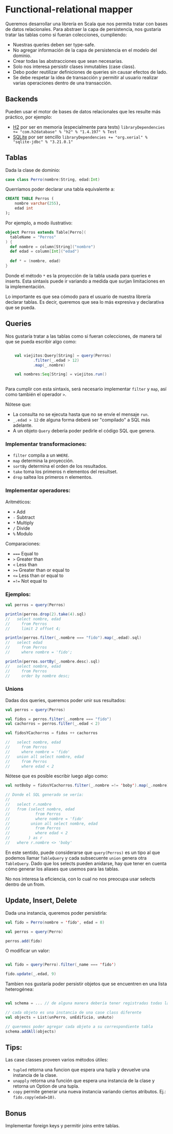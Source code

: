 # Functional-relational mapper

Queremos desarrollar una librería en Scala que nos permita tratar con bases de 
datos relacionales.
Para abstraer la capa de persistencia, nos gustaria tratar las tablas como si 
fueran colecciones, cumpliendo:


 - Nuestras queries deben ser type-safe.
 - No agregar información de la capa de persistencia en el modelo del dominio.
 - Crear todas las abstracciones que sean necesarias.
 - Solo nos interesa persistir clases inmutables (case class).
 - Debo poder reutilizar definiciones de queries sin causar efectos de lado.
 - Se debe respetar la idea de transacción y permitir al usuario realizar varias operaciones dentro de una transacción.


## Backends

Pueden usar el motor de bases de datos relacionales que les resulte más práctico, 
por ejemplo:

 - [H2](http://www.h2database.com/html/main.html) por ser en memoria (especialmente para tests) `libraryDependencies += "com.h2database" % "h2" % "1.4.197" % Test`
 - [SQLite](https://www.sqlite.org/index.html) por ser sencillo `libraryDependencies += "org.xerial" % "sqlite-jdbc" % "3.21.0.1"`
 
## Tablas

Dada la clase de dominio:

```scala
case class Perro(nombre:String, edad:Int)
```

Querríamos poder declarar una tabla equivalente a:

```sql
CREATE TABLE Perros (
    nombre varchar(255),
    edad int 
);
```

Por ejemplo, a modo ilustrativo:

```scala
object Perros extends Table[Perro](
  tableName = "Perros"
) {
  def nombre = column[String]("nombre")
  def edad = column[Int]("edad")
  
  def * = (nombre, edad)
}
```

Donde el método `*` es la proyección de la tabla usada para queries e inserts.
Esta sintaxis puede ir variando a medida que surjan limitaciones en la implementación.

Lo importante es que sea cómodo para el usuario de nuestra librería declarar tablas. 
Es decir, queremos que sea lo más expresiva y declarativa que se pueda.

## Queries

Nos gustaría tratar a las tablas como si fueran colecciones, 
de manera tal que se pueda escribir algo como:


```scala

    val viejitos:Query[String] = query(Perros)
            .filter(_.edad > 12)
            .map(_.nombre)

    val nombres:Seq[String] = viejitos.run()
    
```

Para cumplir con esta sintaxis, será necesario implementar `filter` y `map`, 
así como también el operador `>`. 

Nótese que:

 - La consulta no se ejecuta hasta que no se envíe el mensaje `run`.
 - `_.edad > 12` de alguna forma deberá ser "compilado" a SQL más adelante.
 - A un objeto `Query` debería poder pedirle el código SQL que genera.

### Implementar transformaciones:

 - `filter` compila a un `WHERE`.
 - `map` determina la proyección.
 - `sortBy` determina el orden de los resultados.
 - `take` toma los primeros n elementos del resultset.
 - `drop` saltea los primeros n elementos.
 
 
### Implementar operadores:
 
 Aritméticos:
 
  - `+`	Add	
  - `-`	Subtract	
  - `*`	Multiply	
  - `/`	Divide	
  - `%`	Modulo	
 
 Comparaciones:
 
  - `===` Equal to	
  - `>`	 Greater than	
  - `<`	 Less than	
  - `>=`	 Greater than or equal to	
  - `<=`	 Less than or equal to	
  - `=!=` Not equal to
  
  
### Ejemplos:
 
 ```scala
val perros = query(Perros)

println(perros.drop(2).take(4).sql)
//   select nombre, edad
//     from Perros
//     limit 2 offset 4;

println(perros.filter(_.nombre === "fido").map(_.edad).sql)
//   select edad
//     from Perros
//     where nombre = 'fido';

println(perros.sortBy(_.nombre.desc).sql)
//   select nombre, edad
//     from Perros
//     order by nombre desc;

 ```

### Unions

Dadas dos queries, queremos poder unir sus resultados:

```scala
val perros = query(Perros)

val fidos = perros.filter(_.nombre === "fido")
val cachorros = perros.filter(_.edad < 2)

val fidosYCachorros = fidos ++ cachorros

//   select nombre, edad
//     from Perros
//     where nombre = 'fido'
//   union all select nombre, edad
//     from Perros
//     where edad < 2
```

Nótese que es posible escribir luego algo como:

```scala
val notBoby = fidosYCachorros.filter(_.nombre =!= 'boby').map(_.nombre)

// Donde el SQL generado se vería:
// 
//   select r.nombre
//   from (select nombre, edad
//           from Perros
//           where nombre = 'fido'
//         union all select nombre, edad
//           from Perros
//           where edad < 2
//        ) as r
//   where r.nombre <> 'boby'

```

En este sentido, puede considerarse que `query(Perros)` es un tipo al que podemos llamar
 `TableQuery` y cada subsecuente `union` genera otra `TableQuery`. 
Dado que los selects pueden anidarse, hay que tener en cuenta cómo generar los aliases que 
usemos para las tablas.
 
No nos interesa la eficiencia, con lo cual no nos preocupa usar selects dentro de un from.


## Update, Insert, Delete

Dada una instancia, queremos poder persistirla:

```scala
val fido = Perro(nombre = 'fido', edad = 8)

val perros = query(Perro)

perros.add(fido)

```

O modificar un valor:

```scala

val fido = query(Perro).filter(_name === 'fido')

fido.update(_.edad, 9)

```

Tambien nos gustaría poder persistir objetos que se encuentren en una lista heterogénea:


```scala

val schema = ... // de alguna manera debería tener registradas todas las tablas

// cada objeto es una instancia de una case class diferente
val objects = List(unPerro, unEdificio, unAuto)

// queremos poder agregar cada objeto a su correspondiente tabla
schema.addAll(objects)

```

## Tips:

Las case classes proveen varios métodos útiles:

 - `tupled` retorna una funcion que espera una tupla y devuelve una instancia de la clase.
 - `unapply` retorna una función que espera una instancia de la clase y retorna un Option de una tupla.
 - `copy` permite generar una nueva instancia variando ciertos atributos. Ej.: `fido.copy(edad=10)`.

## Bonus

Implementar foreign keys y permitir joins entre tablas.

